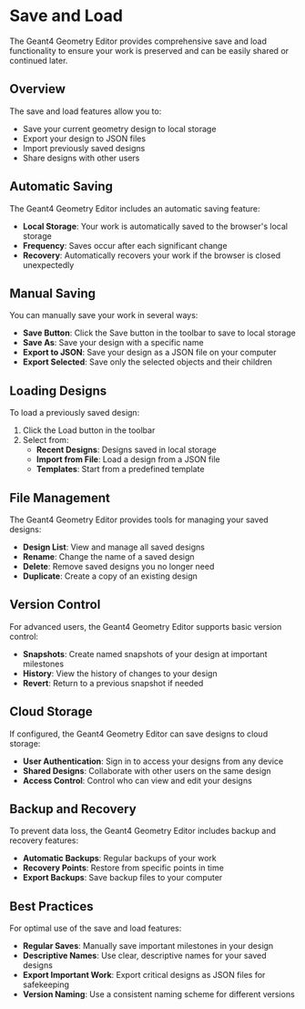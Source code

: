 # Save and Load

The Geant4 Geometry Editor provides comprehensive save and load functionality to ensure your work is preserved and can be easily shared or continued later.

## Overview

The save and load features allow you to:

- Save your current geometry design to local storage
- Export your design to JSON files
- Import previously saved designs
- Share designs with other users

## Automatic Saving

The Geant4 Geometry Editor includes an automatic saving feature:

- **Local Storage**: Your work is automatically saved to the browser's local storage
- **Frequency**: Saves occur after each significant change
- **Recovery**: Automatically recovers your work if the browser is closed unexpectedly

## Manual Saving

You can manually save your work in several ways:

- **Save Button**: Click the Save button in the toolbar to save to local storage
- **Save As**: Save your design with a specific name
- **Export to JSON**: Save your design as a JSON file on your computer
- **Export Selected**: Save only the selected objects and their children

## Loading Designs

To load a previously saved design:

1. Click the Load button in the toolbar
2. Select from:
   - **Recent Designs**: Designs saved in local storage
   - **Import from File**: Load a design from a JSON file
   - **Templates**: Start from a predefined template

## File Management

The Geant4 Geometry Editor provides tools for managing your saved designs:

- **Design List**: View and manage all saved designs
- **Rename**: Change the name of a saved design
- **Delete**: Remove saved designs you no longer need
- **Duplicate**: Create a copy of an existing design

## Version Control

For advanced users, the Geant4 Geometry Editor supports basic version control:

- **Snapshots**: Create named snapshots of your design at important milestones
- **History**: View the history of changes to your design
- **Revert**: Return to a previous snapshot if needed

## Cloud Storage

If configured, the Geant4 Geometry Editor can save designs to cloud storage:

- **User Authentication**: Sign in to access your designs from any device
- **Shared Designs**: Collaborate with other users on the same design
- **Access Control**: Control who can view and edit your designs

## Backup and Recovery

To prevent data loss, the Geant4 Geometry Editor includes backup and recovery features:

- **Automatic Backups**: Regular backups of your work
- **Recovery Points**: Restore from specific points in time
- **Export Backups**: Save backup files to your computer

## Best Practices

For optimal use of the save and load features:

- **Regular Saves**: Manually save important milestones in your design
- **Descriptive Names**: Use clear, descriptive names for your saved designs
- **Export Important Work**: Export critical designs as JSON files for safekeeping
- **Version Naming**: Use a consistent naming scheme for different versions
